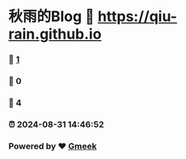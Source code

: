 # 秋雨的Blog :link: https://qiu-rain.github.io 
### :page_facing_up: [1](https://qiu-rain.github.io/tag.html) 
### :speech_balloon: 0 
### :hibiscus: 4 
### :alarm_clock: 2024-08-31 14:46:52 
### Powered by :heart: [Gmeek](https://github.com/Meekdai/Gmeek)
